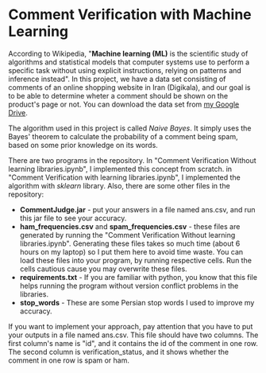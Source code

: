 
# Comment Verification with Machine Learning

According to Wikipedia, "**Machine learning (ML)** is the scientific study of algorithms and statistical models that computer systems use to perform a specific task without using explicit instructions, relying on patterns and inference instead". In this project, we have a data set consisting of comments of an online shopping website in Iran (Digikala), and our goal is to be able to determine wheter a comment should be shown on the product's page or not. You can download the data set from [my Google Drive](https://drive.google.com/file/d/1uDerAt-nBFZtKbQ-1czYrKVvbo6sIpcL/view?usp=sharing).

The algorithm used in this project is called *Naive Bayes*. It simply uses the Bayes' theorem to calculate the probability of a comment being spam, based on some prior knowledge on its words.

There are two programs in the repository. In "Comment Verification Without learning libraries.ipynb", I implemented this concept from scratch. in "Comment Verification with learning libraries.ipynb", I implemented the algorithm with *sklearn* library. Also, there are some other files in the repository:

- **CommentJudge.jar** - put your answers in a file named ans.csv, and run this jar file to see your accuracy. 
- **ham_frequencies.csv** and **spam_frequencies.csv** - these files are generated by running the "Comment Verification Without learning libraries.ipynb". Generating these files takes so much time (about 6 hours on my laptop) so I put them here to avoid time waste. You can load these files into your program, by running respective cells. Run the cells cautious cause you may overwrite these files. 
- **requirements.txt** - If you are familiar with python, you know that this file helps running the program without version conflict problems in the libraries. 
- **stop_words** - These are some Persian stop words I used to improve my accuracy.

If you want to implement your approach, pay attention that you have to put your outputs in a file named ans.csv. This file should have two columns. The first column's name is "id", and it contains the id of the comment in one row. The second column is verification_status, and it shows whether the comment in one row is spam or ham. 
